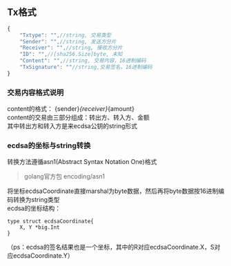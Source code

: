 ## Tx格式
```javascript
{
    "Txtype": "",//string, 交易类型
    "Sender": "",//string, 发送方分片
    "Receiver": "",//string, 接收方分片
    "ID": "",//[sha256.Size]byte, 未知
    "Content": "",//string, 交易内容，16进制编码
    "TxSignature": ""//string,交易签名，16进制编码
}
```  
### 交易内容格式说明
content的格式： {sender}_{receiver}_{amount}  
content的交易由三部分组成：转出方、转入方、金额  
其中转出方和转入方是来ecdsa公钥的string形式  

### ecdsa的坐标与string转换
转换方法遵循asn1(Abstract Syntax Notation One)格式  
> golang官方包 encoding/asn1

将坐标ecdsaCoordinate直接marshal为byte数据，然后再将byte数据按16进制编码转换为string类型  
ecdsa的坐标结构：  
```golang
type struct ecdsaCoordinate{
    X, Y *big.Int
}
```  
（ps：ecdsa的签名结果也是一个坐标，其中的R对应ecdsaCoordinate.X，S对应ecdsaCoordinate.Y）
